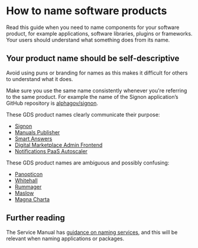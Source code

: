 # How to name software products

Read this guide when you need to name components for your software product, for example applications, software libraries, plugins or frameworks. Your users should understand what something does from its name.

## Your product name should be self-descriptive

Avoid using puns or branding for names as this makes it difficult for others to understand what it does.

Make sure you use the same name consistently whenever you're referring to the same product. For example the name of the Signon application’s GitHub repository is [alphagov/signon](https://github.com/alphagov/signon).

These GDS product names clearly communicate their purpose:

- [Signon](https://github.com/alphagov/signon)
- [Manuals Publisher](https://github.com/alphagov/manuals-publisher)
- [Smart Answers](https://github.com/alphagov/smart-answers)
- [Digital Marketplace Admin Frontend](https://github.com/alphagov/digitalmarketplace-admin-frontend)
- [Notifications PaaS Autoscaler](https://github.com/alphagov/notifications-paas-autoscaler)

These GDS product names are ambiguous and possibly confusing:

- [Panopticon](https://github.com/gds-attic/panopticon)
- [Whitehall](https://github.com/alphagov/whitehall)
- [Rummager](https://github.com/alphagov/rummager)
- [Maslow](https://github.com/alphagov/maslow)
- [Magna Charta](https://github.com/alphagov/magna-charta)


## Further reading

The Service Manual has [guidance on naming
services](https://www.gov.uk/service-manual/design/naming-your-service), and this will be relevant when naming applications or packages.
